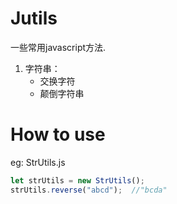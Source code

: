 # Jutils
一些常用javascript方法.  
1. 字符串：
   * 交换字符
   * 颠倒字符串

# How to use
eg: StrUtils.js
```javascript
let strUtils = new StrUtils();
strUtils.reverse("abcd");  //"bcda"
```
